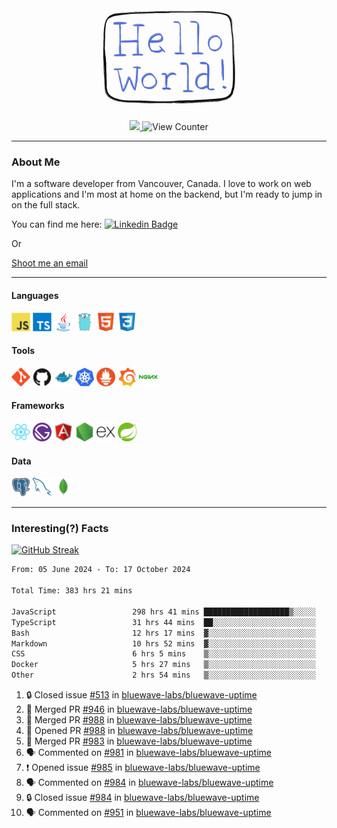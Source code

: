 <div align="center">
    <img src="./img/hello_world.webp" height="200px" width="">
    <div>
        <a href="https://www.linkedin.com/in/ajhollid">
            <img src="https://img.shields.io/badge/LinkedIn-blue"/>
        </a>
        <img src="https://komarev.com/ghpvc/?username=ajhollid&color=yellow" alt="View Counter">
    </div>
</div>

---

### About Me

I'm a software developer from Vancouver, Canada. I love to work on web applications and I'm most at home on the backend, but I'm ready to jump in on the full stack.

You can find me here: [![Linkedin Badge](https://img.shields.io/badge/-ajhollid-blue?style=flat&logo=Linkedin&logoColor=white)](https://www.linkedin.com/in/ajhollid)

Or

[Shoot me an email](mailto:ajhollid@gmail.com)

---

#### Languages

<div>
    <img src="./img/devicons/javascript-original.svg" width=30 height=30 alt="JavaScript">
    <img src="/img/devicons/typescript-original.svg" width=30 height=30 alt="TypeScript">
    <img src="./img/devicons/java-original.svg" width=30 height=30 alt="Java">
    <img src="./img/devicons/go-original.svg" width=30 height=30 alt="Golang">
    <img src="./img/devicons/html5-original.svg" width=30 height=30 alt="HTML 5">
    <img src="./img/devicons/css3-original.svg" width=30 height=30 alt="CSS 3">
</div>

#### Tools

<div>
    <img src="./img/devicons/git-original.svg" width=30 height=30 alt="Git">
    <img src="./img/devicons/github-original.svg" width=30 height=30 alt="Github">
    <img src="./img/devicons/docker-original.svg" width=30 
    height=30 alt="Docker">
    <img src="./img/devicons/kubernetes-original.svg" width=30 height=30 alt="K8">
    <img src="./img/devicons/prometheus-original.svg" width=30 height=30 alt="Prometheus">
    <img src="./img/devicons/grafana-original.svg" width=30 height=30 alt="Grafana">
    <img src="./img/devicons/nginx-original.svg" width=30 height=30 alt="Nginx">
</div>

#### Frameworks

<div>
    <img src="./img/devicons/react-original.svg" width=30 height=30 alt="React">
    <img src="./img/devicons/gatsby-original.svg" width=30 height=30 alt="Gatsby">
    <img src="./img/devicons/angularjs-original.svg" width=30 height=30 alt="AngularJS">
    <img src="./img/devicons/nodejs-original.svg" width=30 height=30 alt="NodeJS">
    <img src="./img/devicons/express-original.svg" width=30 height=30 alt="Express">
    <img src="./img/devicons/spring-original.svg" width=30 height=30 alt="Spring">
</div>

#### Data

<div>
    <img src="./img/devicons/postgresql-original.svg" width=30 height=30 alt="Postgresql">
    <img src="./img/devicons/mysql-original.svg" width=30 height=30 alt="Mysql">
    <img src="./img/devicons/mongodb-original.svg" width=30 height=30 alt="MongoDB">
</div>

---

### Interesting(?) Facts

[![GitHub Streak](http://github-readme-streak-stats.herokuapp.com?user=ajhollid)](https://git.io/streak-stats)

 <!--START_SECTION:waka-->

```txt
From: 05 June 2024 - To: 17 October 2024

Total Time: 383 hrs 21 mins

JavaScript                 298 hrs 41 mins ███████████████████▒░░░░░   77.33 %
TypeScript                 31 hrs 44 mins  ██░░░░░░░░░░░░░░░░░░░░░░░   08.22 %
Bash                       12 hrs 17 mins  ▓░░░░░░░░░░░░░░░░░░░░░░░░   03.18 %
Markdown                   10 hrs 52 mins  ▓░░░░░░░░░░░░░░░░░░░░░░░░   02.81 %
CSS                        6 hrs 5 mins    ▒░░░░░░░░░░░░░░░░░░░░░░░░   01.58 %
Docker                     5 hrs 27 mins   ▒░░░░░░░░░░░░░░░░░░░░░░░░   01.41 %
Other                      2 hrs 54 mins   ▒░░░░░░░░░░░░░░░░░░░░░░░░   00.75 %
```

<!--END_SECTION:waka-->


<!--START_SECTION:activity-->
1. 🔒 Closed issue [#513](https://github.com/bluewave-labs/bluewave-uptime/issues/513) in [bluewave-labs/bluewave-uptime](https://github.com/bluewave-labs/bluewave-uptime)
2. 🎉 Merged PR [#946](https://github.com/bluewave-labs/bluewave-uptime/pull/946) in [bluewave-labs/bluewave-uptime](https://github.com/bluewave-labs/bluewave-uptime)
3. 🎉 Merged PR [#988](https://github.com/bluewave-labs/bluewave-uptime/pull/988) in [bluewave-labs/bluewave-uptime](https://github.com/bluewave-labs/bluewave-uptime)
4. 💪 Opened PR [#988](https://github.com/bluewave-labs/bluewave-uptime/pull/988) in [bluewave-labs/bluewave-uptime](https://github.com/bluewave-labs/bluewave-uptime)
5. 🎉 Merged PR [#983](https://github.com/bluewave-labs/bluewave-uptime/pull/983) in [bluewave-labs/bluewave-uptime](https://github.com/bluewave-labs/bluewave-uptime)
6. 🗣 Commented on [#981](https://github.com/bluewave-labs/bluewave-uptime/pull/981#issuecomment-2422553519) in [bluewave-labs/bluewave-uptime](https://github.com/bluewave-labs/bluewave-uptime)
7. ❗ Opened issue [#985](https://github.com/bluewave-labs/bluewave-uptime/issues/985) in [bluewave-labs/bluewave-uptime](https://github.com/bluewave-labs/bluewave-uptime)
8. 🗣 Commented on [#984](https://github.com/bluewave-labs/bluewave-uptime/issues/984#issuecomment-2422315047) in [bluewave-labs/bluewave-uptime](https://github.com/bluewave-labs/bluewave-uptime)
9. 🔒 Closed issue [#984](https://github.com/bluewave-labs/bluewave-uptime/issues/984) in [bluewave-labs/bluewave-uptime](https://github.com/bluewave-labs/bluewave-uptime)
10. 🗣 Commented on [#951](https://github.com/bluewave-labs/bluewave-uptime/issues/951#issuecomment-2422313379) in [bluewave-labs/bluewave-uptime](https://github.com/bluewave-labs/bluewave-uptime)
<!--END_SECTION:activity-->
